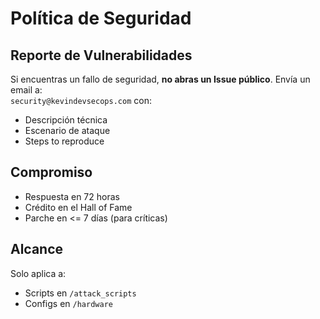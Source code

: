 # Política de Seguridad

## Reporte de Vulnerabilidades
Si encuentras un fallo de seguridad, **no abras un Issue público**. Envía un email a:  
`security@kevindevsecops.com` con:  
- Descripción técnica  
- Escenario de ataque  
- Steps to reproduce  

## Compromiso
- Respuesta en 72 horas  
- Crédito en el Hall of Fame  
- Parche en <= 7 días (para críticas)  

## Alcance
Solo aplica a:  
- Scripts en `/attack_scripts`  
- Configs en `/hardware`
